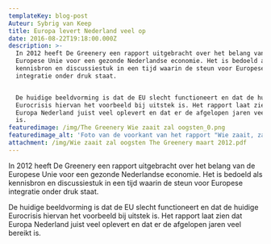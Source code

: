 ```yaml
---
templateKey: blog-post
Auteur: Sybrig van Keep
title: Europa levert Nederland veel op
date: 2016-08-22T19:18:00.000Z
description: >-
  In 2012 heeft De Greenery een rapport uitgebracht over het belang van de
  Europese Unie voor een gezonde Nederlandse economie. Het is bedoeld als
  kennisbron en discussiestuk in een tijd waarin de steun voor Europese
  integratie onder druk staat. 


  De huidige beeldvorming is dat de EU slecht functioneert en dat de huidige
  Eurocrisis hiervan het voorbeeld bij uitstek is. Het rapport laat zien dat
  Europa Nederland juist veel oplevert en dat er de afgelopen jaren veel bereikt
  is.
featuredimage: /img/The Greenery Wie zaait zal oogsten_0.png
featuredimage_alt: 'Foto van de voorkant van het rapport "Wie zaait, zal oogsten"'
attachment: /img/Wie zaait zal oogsten The Greenery maart 2012.pdf
---
```

In 2012 heeft De Greenery een rapport uitgebracht over het belang van de Europese Unie voor een gezonde Nederlandse economie. Het is bedoeld als kennisbron en discussiestuk in een tijd waarin de steun voor Europese integratie onder druk staat.

De huidige beeldvorming is dat de EU slecht functioneert en dat de huidige Eurocrisis hiervan het voorbeeld bij uitstek is. Het rapport laat zien dat Europa Nederland juist veel oplevert en dat er de afgelopen jaren veel bereikt is.
